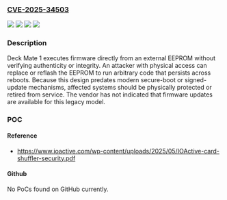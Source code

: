 ### [CVE-2025-34503](https://cve.mitre.org/cgi-bin/cvename.cgi?name=CVE-2025-34503)
![](https://img.shields.io/static/v1?label=Product&message=Deck%20Mate%201&color=blue)
![](https://img.shields.io/static/v1?label=Version&message=0%20&color=brightgreen)
![](https://img.shields.io/static/v1?label=Vulnerability&message=CWE-1326%20Missing%20Immutable%20Root%20of%20Trust%20in%20Hardware&color=brightgreen)
![](https://img.shields.io/static/v1?label=Vulnerability&message=CWE-347%20Improper%20Verification%20of%20Cryptographic%20Signature&color=brightgreen)

### Description

Deck Mate 1 executes firmware directly from an external EEPROM without verifying authenticity or integrity. An attacker with physical access can replace or reflash the EEPROM to run arbitrary code that persists across reboots. Because this design predates modern secure-boot or signed-update mechanisms, affected systems should be physically protected or retired from service. The vendor has not indicated that firmware updates are available for this legacy model.

### POC

#### Reference
- https://www.ioactive.com/wp-content/uploads/2025/05/IOActive-card-shuffler-security.pdf

#### Github
No PoCs found on GitHub currently.

